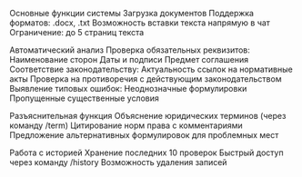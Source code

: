 Основные функции системы
 Загрузка документов
Поддержка форматов: .docx, .txt
Возможность вставки текста напрямую в чат
Ограничение: до 5 страниц текста

 Автоматический анализ
Проверка обязательных реквизитов:
Наименование сторон
Даты и подписи
Предмет соглашения
Соответствие законодательству:
Актуальность ссылок на нормативные акты
Проверка на противоречия с действующим законодательством
Выявление типовых ошибок:
Неоднозначные формулировки
Пропущенные существенные условия

 Разъяснительная функция
Объяснение юридических терминов (через команду /term)
Цитирование норм права с комментариями
Предложение альтернативных формулировок для проблемных мест

 Работа с историей
Хранение последних 10 проверок
Быстрый доступ через команду /history
Возможность удаления записей